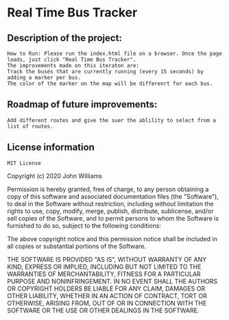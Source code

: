 # Real Time Bus Tracker
## Description of the project: 
    How to Run: Please run the index.html file on a browser. Once the page loads, just click "Real Time Bus Tracker".
    The improvements made on this iteraton are:
    Track the buses that are currently running (every 15 seconds) by adding a marker per bus.
    The color of the marker on the map will be differenrt for each bus.

## Roadmap of future improvements: 
    Add different routes and give the suer the ablility to select from a list of routes.

## License information
    MIT License

Copyright (c) 2020 John Williams

Permission is hereby granted, free of charge, to any person obtaining a copy
of this software and associated documentation files (the "Software"), to deal
in the Software without restriction, including without limitation the rights
to use, copy, modify, merge, publish, distribute, sublicense, and/or sell
copies of the Software, and to permit persons to whom the Software is
furnished to do so, subject to the following conditions:

The above copyright notice and this permission notice shall be included in all
copies or substantial portions of the Software.

THE SOFTWARE IS PROVIDED "AS IS", WITHOUT WARRANTY OF ANY KIND, EXPRESS OR
IMPLIED, INCLUDING BUT NOT LIMITED TO THE WARRANTIES OF MERCHANTABILITY,
FITNESS FOR A PARTICULAR PURPOSE AND NONINFRINGEMENT. IN NO EVENT SHALL THE
AUTHORS OR COPYRIGHT HOLDERS BE LIABLE FOR ANY CLAIM, DAMAGES OR OTHER
LIABILITY, WHETHER IN AN ACTION OF CONTRACT, TORT OR OTHERWISE, ARISING FROM,
OUT OF OR IN CONNECTION WITH THE SOFTWARE OR THE USE OR OTHER DEALINGS IN THE
SOFTWARE.
